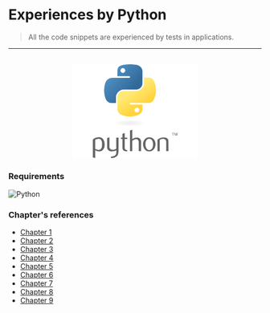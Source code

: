 Experiences by Python
=
> All the code snippets are experienced by tests in applications.


<hr />

<br />

<div align="center">
  <img width="250" src="assets/img/logo-python.png">
</div>

### Requirements 
![Python](https://img.shields.io/badge/Python-gray?style=flat&logo=Python)

### Chapter's references

- [Chapter 1](cap.1/)
- [Chapter 2](cap.2/)
- [Chapter 3](cap.3/)
- [Chapter 4](cap.4/)
- [Chapter 5](cap.5/)
- [Chapter 6](cap.6/)
- [Chapter 7](cap.7/)
- [Chapter 8](cap.8/)
- [Chapter 9](apps/app1/)

